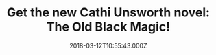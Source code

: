 ---
campaign-uuid: "c-909dc364-2420-4cab-96ad-fccd5d98f1a0"
type: "Preview"
category: "Gifts"
date: "2018-03-12T10:55:43.000Z"
end-date: "2018-05-31T23:59:00.000Z"
disable-form: false
is_promoted: false
has_entry_page: false
title: "Get the new Cathi Unsworth novel: The Old Black Magic!"
competition-description: "<p>The award-winning crime compendium London Noir and author\
  \ of five more novels, Cathi Unsworth, has done it again and she just had published\
  \ her new novel: The Old Black Magic! Her sixth book blends fact and fiction for\
  \ a well researched, evocative tale about one of the weirder outposts of second\
  \ world war British intelligence!</p>\n<p>If you were looking for a vocative, brilliantly\
  \ researched, imaginative, and informative book… this one is a must for you!</p>\n"
banner-img: "https://assets.expresslyapp.com/asset-113cca44-49b9-42a9-b1b1-cfe08d4303ee.jpg"
logo-left-href: "https://www.amazon.co.uk"
logo-left-image: "https://assets.expresslyapp.com/9d6dc944-a1a1-4b9a-8932-54981a79676f-thumb.png"
logo-left-title: "Amazon"
has-winner: false
country-restrictions:
- "GB"
---